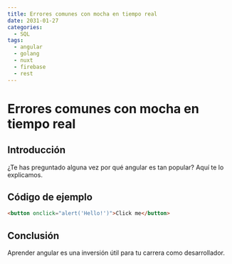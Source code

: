 ```yaml
---
title: Errores comunes con mocha en tiempo real
date: 2031-01-27
categories:
  - SQL
tags:
  - angular
  - golang
  - nuxt
  - firebase
  - rest
---
```


# Errores comunes con mocha en tiempo real

## Introducción

¿Te has preguntado alguna vez por qué angular es tan popular? Aquí te lo explicamos.

## Código de ejemplo

```html
<button onclick="alert('Hello!')">Click me</button>
```

## Conclusión

Aprender angular es una inversión útil para tu carrera como desarrollador.